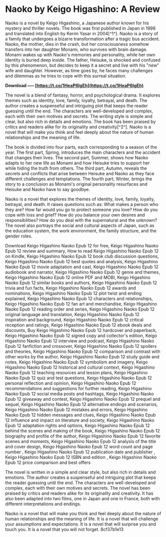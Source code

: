 # Naoko by Keigo Higashino: A Review
 
Naoko is a novel by Keigo Higashino, a Japanese author known for his mystery and thriller novels. The book was first published in Japan in 1998 and translated into English by Kerim Yasar in 2004[^1^]. Naoko is a story of a family that undergoes a bizarre transformation after a tragic bus accident. Naoko, the mother, dies in the crash, but her consciousness somehow transfers into her daughter Monami, who survives with brain damage. Monami wakes up with Naoko's memories and personality, while her own identity is buried deep inside. The father, Heisuke, is shocked and confused by this phenomenon, but decides to keep it a secret and live with his "new" wife and daughter. However, as time goes by, he faces many challenges and dilemmas as he tries to cope with this surreal situation.
 
**Download ––– [https://t.co/1HeaP6IgEh](https://t.co/1HeaP6IgEh)**


 
The novel is a blend of fantasy, horror, and psychological drama. It explores themes such as identity, love, family, loyalty, betrayal, and death. The author creates a suspenseful and intriguing plot that keeps the reader guessing until the end. The characters are well-developed and complex, each with their own motives and secrets. The writing style is simple and clear, but also rich in details and emotions. The book has been praised by critics and readers alike for its originality and creativity[^2^]. Naoko is a novel that will make you think and feel deeply about the nature of human relationships and the meaning of life.

The book is divided into four parts, each corresponding to a season of the year. The first part, Spring, introduces the main characters and the accident that changes their lives. The second part, Summer, shows how Naoko adapts to her new life as Monami and how Heisuke tries to support her while hiding the truth from others. The third part, Autumn, reveals the secrets and conflicts that arise between Heisuke and Naoko as they face different challenges and temptations. The fourth part, Winter, brings the story to a conclusion as Monami's original personality resurfaces and Heisuke and Naoko have to say goodbye.
 
Naoko is a novel that explores the themes of identity, love, family, loyalty, betrayal, and death. It raises questions such as: What makes a person who they are? How far would you go to protect someone you love? How do you cope with loss and grief? How do you balance your own desires and responsibilities? How do you deal with the supernatural and the unknown? The novel also portrays the social and cultural aspects of Japan, such as the education system, the work environment, the family structure, and the gender roles.
 
Download Keigo Higashino Naoko Epub 12 for free,  Keigo Higashino Naoko Epub 12 review and summary,  How to read Keigo Higashino Naoko Epub 12 on Kindle,  Keigo Higashino Naoko Epub 12 book club discussion questions,  Keigo Higashino Naoko Epub 12 best quotes and analysis,  Keigo Higashino Naoko Epub 12 movie adaptation and cast,  Keigo Higashino Naoko Epub 12 audiobook and narrator,  Keigo Higashino Naoko Epub 12 genre and themes,  Keigo Higashino Naoko Epub 12 online PDF and MOBI,  Keigo Higashino Naoko Epub 12 similar books and authors,  Keigo Higashino Naoko Epub 12 trivia and fun facts,  Keigo Higashino Naoko Epub 12 awards and nominations,  Keigo Higashino Naoko Epub 12 plot twist and ending explained,  Keigo Higashino Naoko Epub 12 characters and relationships,  Keigo Higashino Naoko Epub 12 fan art and merchandise,  Keigo Higashino Naoko Epub 12 reading order and series,  Keigo Higashino Naoko Epub 12 original language and translation,  Keigo Higashino Naoko Epub 12 inspiration and background,  Keigo Higashino Naoko Epub 12 critical reception and ratings,  Keigo Higashino Naoko Epub 12 ebook deals and discounts,  Buy Keigo Higashino Naoko Epub 12 hardcover and paperback,  Keigo Higashino Naoko Epub 12 signed copy and collector's edition,  Keigo Higashino Naoko Epub 12 interview and podcast,  Keigo Higashino Naoko Epub 12 fanfiction and crossover,  Keigo Higashino Naoko Epub 12 spoilers and theories,  Keigo Higashino Naoko Epub 12 comparison and contrast with other works by the author,  Keigo Higashino Naoko Epub 12 study guide and notes,  Keigo Higashino Naoko Epub 12 symbolism and imagery,  Keigo Higashino Naoko Epub 12 historical and cultural context,  Keigo Higashino Naoko Epub 12 teaching resources and lesson plans,  Keigo Higashino Naoko Epub 12 quiz and test questions,  Keigo Higashino Naoko Epub 12 personal reflection and opinion,  Keigo Higashino Naoko Epub 12 recommendations and suggestions for further reading,  Keigo Higashino Naoko Epub 12 social media posts and hashtags,  Keigo Higashino Naoko Epub 12 giveaway and contest,  Keigo Higashino Naoko Epub 12 prequel and sequel,  Keigo Higashino Naoko Epub 12 alternative endings and scenarios,  Keigo Higashino Naoko Epub 12 mistakes and errors,  Keigo Higashino Naoko Epub 12 hidden messages and clues,  Keigo Higashino Naoko Epub 12 influence and impact on literature and society,  Keigo Higashino Naoko Epub 12 adaptation rights and options,  Keigo Higashino Naoko Epub 12 behind the scenes and making of the book,  Keigo Higashino Naoko Epub 12 biography and profile of the author,  Keigo Higashino Naoko Epub 12 favorite scenes and moments,  Keigo Higashino Naoko Epub 12 analysis of the title and cover design,  Keigo Higashino Naoko Epub 12 word count and page number ,  Keigo Higashino Naoko Epub 12 publication date and publisher ,  Keigo Higashino Naoko Epub 12 ISBN and edition ,  Keigo Higashino Naoko Epub 12 price comparison and best offers

The novel is written in a simple and clear style, but also rich in details and emotions. The author creates a suspenseful and intriguing plot that keeps the reader guessing until the end. The characters are well-developed and complex, each with their own motives and secrets. The novel has been praised by critics and readers alike for its originality and creativity. It has also been adapted into two films, one in Japan and one in France, both with different interpretations and endings.
 
Naoko is a novel that will make you think and feel deeply about the nature of human relationships and the meaning of life. It is a novel that will challenge your assumptions and expectations. It is a novel that will surprise you and touch you. It is a novel that you will not forget.
 8cf37b1e13
 
